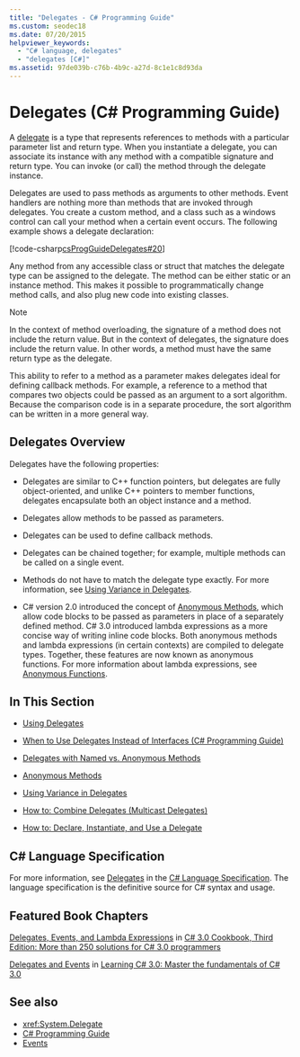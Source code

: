 ```yaml
---
title: "Delegates - C# Programming Guide"
ms.custom: seodec18
ms.date: 07/20/2015
helpviewer_keywords: 
  - "C# language, delegates"
  - "delegates [C#]"
ms.assetid: 97de039b-c76b-4b9c-a27d-8c1e1c8d93da
---
```

# Delegates (C# Programming Guide)
A [delegate](../../../csharp/language-reference/keywords/delegate.md) is a type that represents references to methods with a particular parameter list and return type. When you instantiate a delegate, you can associate its instance with any method with a compatible signature and return type. You can invoke (or call) the method through the delegate instance.  
  
 Delegates are used to pass methods as arguments to other methods. Event handlers are nothing more than methods that are invoked through delegates. You create a custom method, and a class such as a windows control can call your method when a certain event occurs. The following example shows a delegate declaration:  
  
 [!code-csharp[csProgGuideDelegates#20](../../../csharp/programming-guide/delegates/codesnippet/CSharp/index_1.cs)]  
  
 Any method from any accessible class or struct that matches the delegate type can be assigned to the delegate. The method can be either static or an instance method. This makes it possible to programmatically change method calls, and also plug new code into existing classes.  
  
> [!NOTE]
>  In the context of method overloading, the signature of a method does not include the return value. But in the context of delegates, the signature does include the return value. In other words, a method must have the same return type as the delegate.  
  
 This ability to refer to a method as a parameter makes delegates ideal for defining callback methods. For example, a reference to a method that compares two objects could be passed as an argument to a sort algorithm. Because the comparison code is in a separate procedure, the sort algorithm can be written in a more general way.  
  
## Delegates Overview  
 Delegates have the following properties:  
  
-   Delegates are similar to C++ function pointers, but delegates are fully object-oriented, and unlike C++ pointers to member functions, delegates encapsulate both an object instance and a method.
  
-   Delegates allow methods to be passed as parameters.  
  
-   Delegates can be used to define callback methods.  
  
-   Delegates can be chained together; for example, multiple methods can be called on a single event.  
  
-   Methods do not have to match the delegate type exactly. For more information, see [Using Variance in Delegates](../../../csharp/programming-guide/concepts/covariance-contravariance/using-variance-in-delegates.md).  
  
-   C# version 2.0 introduced the concept of [Anonymous Methods](../../../csharp/programming-guide/statements-expressions-operators/anonymous-methods.md), which allow code blocks to be passed as parameters in place of a separately defined method. C# 3.0 introduced lambda expressions as a more concise way of writing inline code blocks. Both anonymous methods and lambda expressions (in certain contexts) are compiled to delegate types. Together, these features are now known as anonymous functions. For more information about lambda expressions, see [Anonymous Functions](../../../csharp/programming-guide/statements-expressions-operators/anonymous-functions.md).  
  
## In This Section  
  
-   [Using Delegates](../../../csharp/programming-guide/delegates/using-delegates.md)  
  
-   [When to Use Delegates Instead of Interfaces (C# Programming Guide)](/previous-versions/visualstudio/visual-studio-2010/ms173173(v=vs.100))  
  
-   [Delegates with Named vs. Anonymous Methods](../../../csharp/programming-guide/delegates/delegates-with-named-vs-anonymous-methods.md)  
  
-   [Anonymous Methods](../../../csharp/programming-guide/statements-expressions-operators/anonymous-methods.md)  
  
-   [Using Variance in Delegates](../../../csharp/programming-guide/concepts/covariance-contravariance/using-variance-in-delegates.md)  
  
-   [How to: Combine Delegates (Multicast Delegates)](../../../csharp/programming-guide/delegates/how-to-combine-delegates-multicast-delegates.md)  
  
-   [How to: Declare, Instantiate, and Use a Delegate](../../../csharp/programming-guide/delegates/how-to-declare-instantiate-and-use-a-delegate.md)  
  
  
## C# Language Specification  

For more information, see [Delegates](~/_csharplang/spec/delegates.md) in the [C# Language Specification](../../language-reference/language-specification/index.md). The language specification is the definitive source for C# syntax and usage.
  
## Featured Book Chapters  
 [Delegates, Events, and Lambda Expressions](https://docs.microsoft.com/previous-versions/visualstudio/visual-studio-2008/ff518994%28v=orm.10%29) in [C# 3.0 Cookbook, Third Edition: More than 250 solutions for C# 3.0 programmers](https://docs.microsoft.com/previous-versions/visualstudio/visual-studio-2008/ff518995%28v=orm.10%29)  
  
 [Delegates and Events](https://docs.microsoft.com/previous-versions/visualstudio/visual-studio-2008/ff652490%28v=orm.10%29) in [Learning C# 3.0: Master the fundamentals of C# 3.0](https://docs.microsoft.com/previous-versions/visualstudio/visual-studio-2008/ff652493%28v=orm.10%29)  
  
## See also

- <xref:System.Delegate>
- [C# Programming Guide](../../../csharp/programming-guide/index.md)
- [Events](../../../csharp/programming-guide/events/index.md)
